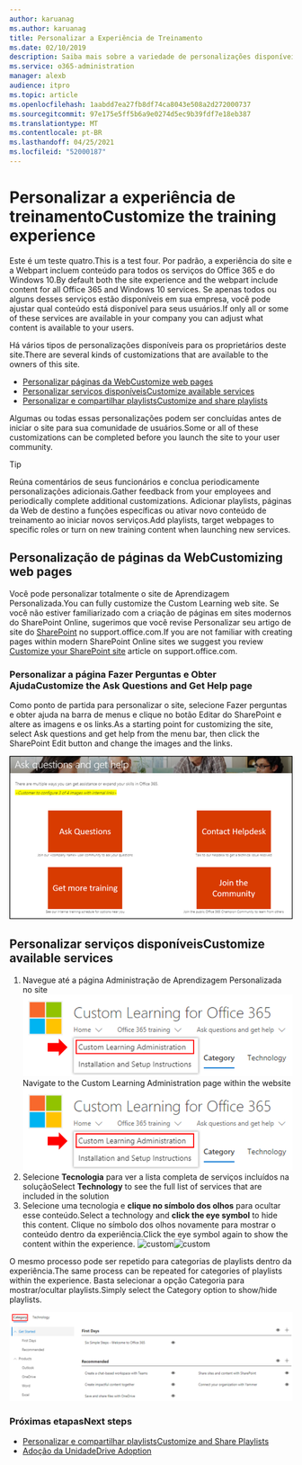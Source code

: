 ```yaml
---
author: karuanag
ms.author: karuanag
title: Personalizar a Experiência de Treinamento
ms.date: 02/10/2019
description: Saiba mais sobre a variedade de personalizações disponíveis com o Custom Learning para o Office 365
ms.service: o365-administration
manager: alexb
audience: itpro
ms.topic: article
ms.openlocfilehash: 1aabdd7ea27fb8df74ca8043e508a2d272000737
ms.sourcegitcommit: 97e175e5ff5b6a9e0274d5ec9b39fdf7e18eb387
ms.translationtype: MT
ms.contentlocale: pt-BR
ms.lasthandoff: 04/25/2021
ms.locfileid: "52000187"
---
```

# <a name="customize-the-training-experience"></a><span data-ttu-id="4c3f3-103">Personalizar a experiência de treinamento</span><span class="sxs-lookup"><span data-stu-id="4c3f3-103">Customize the training experience</span></span>

<span data-ttu-id="4c3f3-104">Este é um teste quatro.</span><span class="sxs-lookup"><span data-stu-id="4c3f3-104">This is a test four.</span></span> <span data-ttu-id="4c3f3-105">Por padrão, a experiência do site e a Webpart incluem conteúdo para todos os serviços do Office 365 e do Windows 10.</span><span class="sxs-lookup"><span data-stu-id="4c3f3-105">By default both the site experience and the webpart include content for all Office 365 and Windows 10 services.</span></span>  <span data-ttu-id="4c3f3-106">Se apenas todos ou alguns desses serviços estão disponíveis em sua empresa, você pode ajustar qual conteúdo está disponível para seus usuários.</span><span class="sxs-lookup"><span data-stu-id="4c3f3-106">If only all or some of these services are available in your company you can adjust what content is available to your users.</span></span>  

<span data-ttu-id="4c3f3-107">Há vários tipos de personalizações disponíveis para os proprietários deste site.</span><span class="sxs-lookup"><span data-stu-id="4c3f3-107">There are several kinds of customizations that are available to the owners of this site.</span></span> 

- [<span data-ttu-id="4c3f3-108">Personalizar páginas da Web</span><span class="sxs-lookup"><span data-stu-id="4c3f3-108">Customize web pages</span></span>](#customizing-web-pages)
- [<span data-ttu-id="4c3f3-109">Personalizar serviços disponíveis</span><span class="sxs-lookup"><span data-stu-id="4c3f3-109">Customize available services</span></span>](#customize-available-services)
- [<span data-ttu-id="4c3f3-110">Personalizar e compartilhar playlists</span><span class="sxs-lookup"><span data-stu-id="4c3f3-110">Customize and share playlists</span></span>](customplaylist.md)

<span data-ttu-id="4c3f3-111">Algumas ou todas essas personalizações podem ser concluídas antes de iniciar o site para sua comunidade de usuários.</span><span class="sxs-lookup"><span data-stu-id="4c3f3-111">Some or all of these customizations can be completed before you launch the site to your user community.</span></span>  

> [!TIP]
> <span data-ttu-id="4c3f3-112">Reúna comentários de seus funcionários e conclua periodicamente personalizações adicionais.</span><span class="sxs-lookup"><span data-stu-id="4c3f3-112">Gather feedback from your employees and periodically complete additional customizations.</span></span>  <span data-ttu-id="4c3f3-113">Adicionar playlists, páginas da Web de destino a funções específicas ou ativar novo conteúdo de treinamento ao iniciar novos serviços.</span><span class="sxs-lookup"><span data-stu-id="4c3f3-113">Add playlists, target webpages to specific roles or turn on new training content when launching new services.</span></span> 

## <a name="customizing-web-pages"></a><span data-ttu-id="4c3f3-114">Personalização de páginas da Web</span><span class="sxs-lookup"><span data-stu-id="4c3f3-114">Customizing web pages</span></span>

<span data-ttu-id="4c3f3-115">Você pode personalizar totalmente o site de Aprendizagem Personalizada.</span><span class="sxs-lookup"><span data-stu-id="4c3f3-115">You can fully customize the Custom Learning web site.</span></span> <span data-ttu-id="4c3f3-116">Se você não estiver familiarizado com a criação de páginas em sites modernos do SharePoint Online, sugerimos que você revise Personalizar seu artigo de site do [SharePoint](https://support.office.com/article/customize-your-sharepoint-site-320b43e5-b047-4fda-8381-f61e8ac7f59b) no support.office.com.</span><span class="sxs-lookup"><span data-stu-id="4c3f3-116">If you are not familiar with creating pages within modern SharePoint Online sites we suggest you review [Customize your SharePoint site](https://support.office.com/article/customize-your-sharepoint-site-320b43e5-b047-4fda-8381-f61e8ac7f59b) article on support.office.com.</span></span> 

### <a name="customize-the-ask-questions-and-get-help-page"></a><span data-ttu-id="4c3f3-117">Personalizar a **página Fazer Perguntas e Obter Ajuda**</span><span class="sxs-lookup"><span data-stu-id="4c3f3-117">Customize the **Ask Questions and Get Help** page</span></span>

<span data-ttu-id="4c3f3-118">Como ponto de partida para personalizar o site, selecione Fazer perguntas e obter ajuda na barra de menus e clique no botão Editar do SharePoint e altere as imagens e os links.</span><span class="sxs-lookup"><span data-stu-id="4c3f3-118">As a starting point for customizing the site, select Ask questions and get help from the menu bar, then click the SharePoint Edit button and change the images and the links.</span></span> 

![Fazer perguntas e obter janela de ajuda](media/custom_ask.png)

## <a name="customize-available-services"></a><span data-ttu-id="4c3f3-120">Personalizar serviços disponíveis</span><span class="sxs-lookup"><span data-stu-id="4c3f3-120">Customize available services</span></span>

1.  <span data-ttu-id="4c3f3-121">Navegue até a página Administração de Aprendizagem Personalizada no site ![ Selecione Administração de Aprendizagem Personalizada](media/custom_admin.png)</span><span class="sxs-lookup"><span data-stu-id="4c3f3-121">Navigate to the Custom Learning Administration page within the website ![Select Custom Learning Administration](media/custom_admin.png)</span></span>
1. <span data-ttu-id="4c3f3-122">Selecione **Tecnologia** para ver a lista completa de serviços incluídos na solução</span><span class="sxs-lookup"><span data-stu-id="4c3f3-122">Select **Technology** to see the full list of services that are included in the solution</span></span>
1. <span data-ttu-id="4c3f3-123">Selecione uma tecnologia e **clique no símbolo dos olhos** para ocultar esse conteúdo.</span><span class="sxs-lookup"><span data-stu-id="4c3f3-123">Select a technology and **click the eye symbol** to hide this content.</span></span>  <span data-ttu-id="4c3f3-124">Clique no símbolo dos olhos novamente para mostrar o conteúdo dentro da experiência.</span><span class="sxs-lookup"><span data-stu-id="4c3f3-124">Click the eye symbol again to show the content within the experience.</span></span> 
<span data-ttu-id="4c3f3-125">![custom](media/custom_techlist.png)</span><span class="sxs-lookup"><span data-stu-id="4c3f3-125">![custom](media/custom_techlist.png)</span></span>

<span data-ttu-id="4c3f3-126">O mesmo processo pode ser repetido para categorias de playlists dentro da experiência.</span><span class="sxs-lookup"><span data-stu-id="4c3f3-126">The same process can be repeated for categories of playlists within the experience.</span></span>  <span data-ttu-id="4c3f3-127">Basta selecionar a opção Categoria para mostrar/ocultar playlists.</span><span class="sxs-lookup"><span data-stu-id="4c3f3-127">Simply select the Category option to show/hide playlists.</span></span> 

![Selecionar Categoria](media/custom_cat.png)

### <a name="next-steps"></a><span data-ttu-id="4c3f3-129">Próximas etapas</span><span class="sxs-lookup"><span data-stu-id="4c3f3-129">Next steps</span></span>

- [<span data-ttu-id="4c3f3-130">Personalizar e compartilhar playlists</span><span class="sxs-lookup"><span data-stu-id="4c3f3-130">Customize and Share Playlists</span></span>](customplaylist.md)
- [<span data-ttu-id="4c3f3-131">Adoção da Unidade</span><span class="sxs-lookup"><span data-stu-id="4c3f3-131">Drive Adoption</span></span>](driveadoption.md) 
